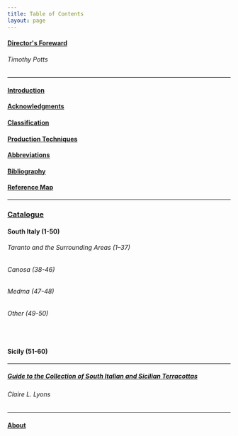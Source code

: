 ```yaml
---
title: Table of Contents
layout: page
---
```

#### [Director's Foreward](#)

###### Timothy Potts

---

#### [Introduction](./introduction)

#### [Acknowledgments](./acknowledgments)

#### [Classification](./classification)

#### [Production Techniques](./production_techniques)

#### [Abbreviations](./abbreviations)

#### [Bibliography](./bibliography)

#### [Reference Map](./map)

---

### [Catalogue](./catalogue)

#### South Italy (1-50)

###### Taranto and the Surrounding Areas (1–37)

###### Canosa (38-46)

###### Medma (47-48)

###### Other (49-50)

<br />

#### Sicily (51-60)

---

##### [Guide to the Collection of South Italian and Sicilian Terracottas](./guide)

###### Claire L. Lyons

---

#### [About](./about)
